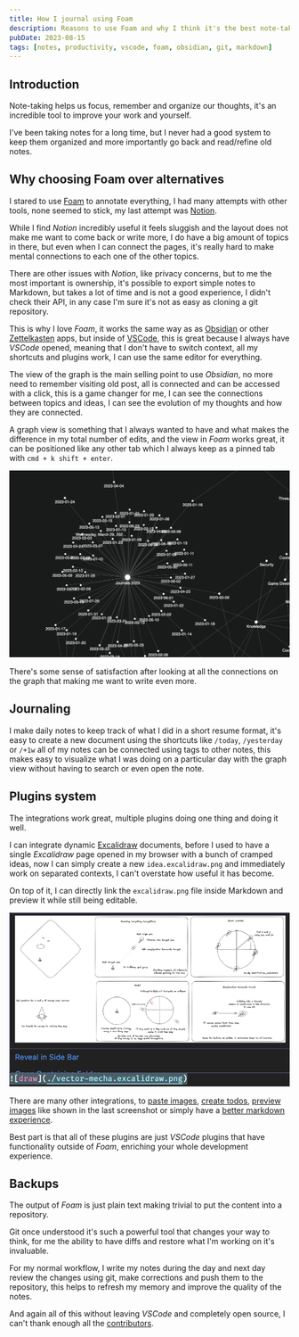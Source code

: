 ```yaml
---
title: How I journal using Foam
description: Reasons to use Foam and why I think it's the best note-taking workflow.
pubDate: 2023-08-15
tags: [notes, productivity, vscode, foam, obsidian, git, markdown]
---
```


## Introduction

Note-taking helps us focus, remember and organize our thoughts, it's an incredible tool to improve your work and yourself.

I've been taking notes for a long time, but I never had a good system to keep them organized and more importantly go back and read/refine old notes.

## Why choosing Foam over alternatives

I stared to use [Foam](https://foambubble.github.io/foam/) to annotate everything, I had many attempts with other tools, none seemed to stick, my last attempt was [Notion](https://www.notion.so/).

While I find *Notion* incredibly useful it feels sluggish and the layout does not make me want to come back or write more, I do have a big amount of topics in there, but even when I can connect the pages, it's really hard to make mental connections to each one of the other topics.

There are other issues with *Notion*, like privacy concerns, but to me the most important is ownership, it's possible to export simple notes to Markdown, but takes a lot of time and is not a good experience, I didn't check their API, in any case I'm sure it's not as easy as cloning a git repository.

This is why I love *Foam*, it works the same way as as [Obsidian](https://obsidian.md/) or other [Zettelkasten](https://en.wikipedia.org/wiki/Zettelkasten) apps, but inside of [VSCode](https://code.visualstudio.com/), this is great because I always have *VSCode* opened, meaning that I don't have to switch context, all my shortcuts and plugins work, I can use the same editor for everything.

The view of the graph is the main selling point to use *Obsidian*, no more need to remember visiting old post, all is connected and can be accessed with a click, this is a game changer for me, I can see the connections between topics and ideas, I can see the evolution of my thoughts and how they are connected.

A graph view is something that I always wanted to have and what makes the difference in my total number of edits, and the view in *Foam* works great, it can be positioned like any other tab which I always keep as a pinned tab with `cmd + k shift + enter`.

![Graph view of Foam](./graph-view.png)

There's some sense of satisfaction after looking at all the connections on the graph that making me want to write even more.

## Journaling

I make daily notes to keep track of what I did in a short resume format, it's easy to create a new document using the shortcuts like `/today`, `/yesterday` or `/+1w` all of my notes can be connected using tags to other notes, this makes easy to visualize what I was doing on a particular day with the graph view without having to search or even open the note.

## Plugins system

The integrations work great, multiple plugins doing one thing and doing it well.

I can integrate dynamic [Excalidraw](https://excalidraw.com/) documents, before I used to have a single *Excalidraw* page opened in my browser with a bunch of cramped ideas, now I can simply create a new `idea.excalidraw.png` and immediately work on separated contexts, I can't overstate how useful it has become.

On top of it, I can directly link the `excalidraw.png` file inside Markdown and preview it while still being editable.

![Mockup drawing showing an example of useage of Excalidraw](./excalidraw-preview.png)

There are many other integrations, to [paste images](https://marketplace.visualstudio.com/items?itemName=mushan.vscode-paste-image), [create todos](https://marketplace.visualstudio.com/items?itemName=fabiospampinato.vscode-markdown-todo), [preview images](https://marketplace.visualstudio.com/items?itemName=kisstkondoros.vscode-gutter-preview) like shown in the last screenshot or simply have a [better markdown experience](https://marketplace.visualstudio.com/items?itemName=yzhang.markdown-all-in-one).

Best part is that all of these plugins are just *VSCode* plugins that have functionality outside of *Foam*, enriching your whole development experience.

## Backups

The output of *Foam* is just plain text making trivial to put the content into a repository.

Git once understood it's such a powerful tool that changes your way to think, for me the ability to have diffs and restore what I'm working on it's invaluable.

For my normal workflow, I write my notes during the day and next day review the changes using git, make corrections and push them to the repository, this helps to refresh my memory and improve the quality of the notes.

And again all of this without leaving *VSCode* and completely open source, I can't thank enough all the [contributors](https://foambubble.github.io/foam/#thanks-and-attribution).
